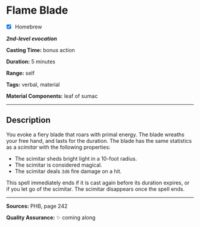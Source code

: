 # Flame Blade

- [x] Homebrew

***2nd-level evocation***

**Casting Time:** bonus action

**Duration:** 5 minutes

**Range:** self

**Tags:** verbal, material

**Material Components:** leaf of sumac

---

## Description
You evoke a fiery blade that roars with primal energy.
The blade wreaths your free hand, and lasts for the duration.
The blade has the same statistics as a *scimitar* with the following properties:
- The scimitar sheds bright light in a 10-foot radius.
- The scimitar is considered magical.
- The scimitar deals `3d6` fire damage on a hit.

This spell immediately ends if it is cast again before its duration expires, or if you let go of the scimitar.
The scimitar disappears once the spell ends.

---

**Sources:** PHB, page 242

**Quality Assurance:** :sparkles: coming along
